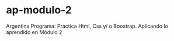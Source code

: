 # ap-modulo-2
Argentina Programa: Práctica Html, Css y/ o Boostrap. Aplicando lo aprendido en Módulo 2
